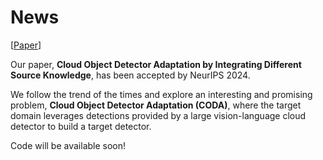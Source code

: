 # News
[[Paper](https://openreview.net/pdf?id=S8SEjerTTg)]

Our paper, **Cloud Object Detector Adaptation by Integrating Different Source Knowledge**, has been accepted by NeurIPS 2024.

We follow the trend of the times and explore an interesting and promising problem, **Cloud Object Detector Adaptation (CODA)**, where the target domain leverages detections provided by a large vision-language cloud detector to build a target detector.

Code will be available soon!
